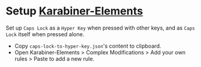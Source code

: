 # Setup [Karabiner-Elements](https://karabiner-elements.pqrs.org/)

Set up `Caps Lock` as a `Hyper Key` when pressed with other keys, and as `Caps Lock` itself when pressed alone.

- Copy `caps-lock-to-hyper-key.json`'s content to clipboard.
- Open Karabiner-Elements > Complex Modifications > Add your own rules > Paste to add a new rule.